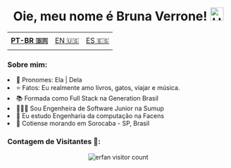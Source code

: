 <h1 align="center">Oie, meu nome é Bruna Verrone! <img alt="Hi There!" width="30px" src="https://camo.githubusercontent.com/35d3d11359a49bf12aebb834cc13fd81b95eff4e/68747470733a2f2f6d656469612e67697068792e636f6d2f6d656469612f6876524a434c467a6361737252346961377a2f67697068792e676966"/></h1>

<table align="center">
    <td height="40px">
      <b>
        <a href="README.md">PT-BR 🇧🇷</a>
      </b>
    </td>
    <td height="40px">
      <a href="readme-en.md">EN 🇺🇸</a>
    </td>
    <td height="40px">
      <a href="readme-es.md">ES 🇪🇸</a>
    </td>
</table>

### Sobre mim: 
 <li> 👩 Pronomes: Ela | Dela</li>
 <li>⭐ Fatos: Eu realmente amo livros, gatos, viajar e música.</li>
 <li>📚 Formada como Full Stack na Generation Brasil </li>
 <li>👩🏻‍💻 Sou Engenheira de Software Junior na Sumup </li>
 <li>📖 Eu estudo Engenharia da computação na Facens </li> 
 <li>📍 Cotiense morando em Sorocaba - SP, Brasil</li>

### Contagem de Visitantes 💜:
<p align="center"><img src="https://profile-counter.glitch.me/{verronebru}/count.svg" alt="erfan visitor count" /></p>
